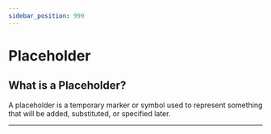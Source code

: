 ```yaml
---
sidebar_position: 999
---
```


# Placeholder

## What is a Placeholder?

A placeholder is a temporary marker or symbol used to represent something that will be added, substituted, or specified later.

---